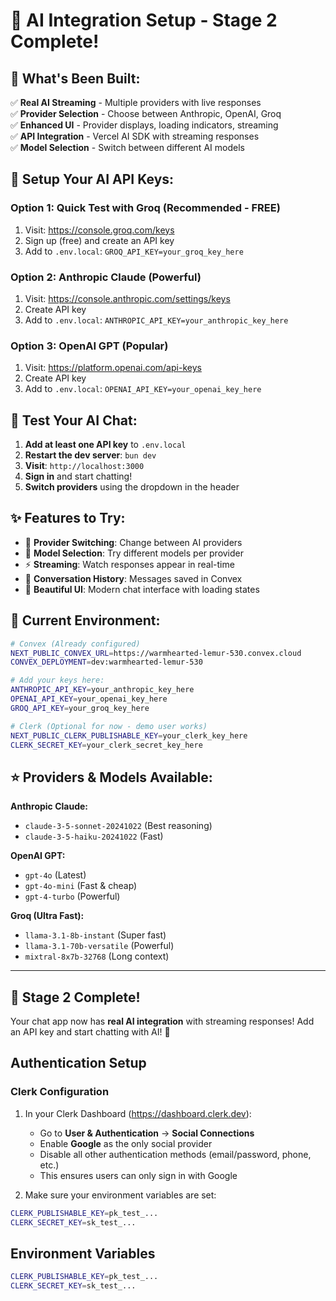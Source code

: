 # 🤖 AI Integration Setup - Stage 2 Complete!

## **🎉 What's Been Built:**

✅ **Real AI Streaming** - Multiple providers with live responses  
✅ **Provider Selection** - Choose between Anthropic, OpenAI, Groq  
✅ **Enhanced UI** - Provider displays, loading indicators, streaming  
✅ **API Integration** - Vercel AI SDK with streaming responses  
✅ **Model Selection** - Switch between different AI models

## **🔧 Setup Your AI API Keys:**

### **Option 1: Quick Test with Groq (Recommended - FREE)**

1. Visit: https://console.groq.com/keys
2. Sign up (free) and create an API key
3. Add to `.env.local`: `GROQ_API_KEY=your_groq_key_here`

### **Option 2: Anthropic Claude (Powerful)**

1. Visit: https://console.anthropic.com/settings/keys
2. Create API key
3. Add to `.env.local`: `ANTHROPIC_API_KEY=your_anthropic_key_here`

### **Option 3: OpenAI GPT (Popular)**

1. Visit: https://platform.openai.com/api-keys
2. Create API key
3. Add to `.env.local`: `OPENAI_API_KEY=your_openai_key_here`

## **🚀 Test Your AI Chat:**

1. **Add at least one API key** to `.env.local`
2. **Restart the dev server**: `bun dev`
3. **Visit**: `http://localhost:3000`
4. **Sign in** and start chatting!
5. **Switch providers** using the dropdown in the header

## **✨ Features to Try:**

- 🔄 **Provider Switching**: Change between AI providers
- 🎯 **Model Selection**: Try different models per provider
- ⚡ **Streaming**: Watch responses appear in real-time
- 💬 **Conversation History**: Messages saved in Convex
- 🎨 **Beautiful UI**: Modern chat interface with loading states

## **🔧 Current Environment:**

```bash
# Convex (Already configured)
NEXT_PUBLIC_CONVEX_URL=https://warmhearted-lemur-530.convex.cloud
CONVEX_DEPLOYMENT=dev:warmhearted-lemur-530

# Add your keys here:
ANTHROPIC_API_KEY=your_anthropic_key_here
OPENAI_API_KEY=your_openai_key_here
GROQ_API_KEY=your_groq_key_here

# Clerk (Optional for now - demo user works)
NEXT_PUBLIC_CLERK_PUBLISHABLE_KEY=your_clerk_key_here
CLERK_SECRET_KEY=your_clerk_secret_key_here
```

## **⭐ Providers & Models Available:**

**Anthropic Claude:**

- `claude-3-5-sonnet-20241022` (Best reasoning)
- `claude-3-5-haiku-20241022` (Fast)

**OpenAI GPT:**

- `gpt-4o` (Latest)
- `gpt-4o-mini` (Fast & cheap)
- `gpt-4-turbo` (Powerful)

**Groq (Ultra Fast):**

- `llama-3.1-8b-instant` (Super fast)
- `llama-3.1-70b-versatile` (Powerful)
- `mixtral-8x7b-32768` (Long context)

---

## **🎊 Stage 2 Complete!**

Your chat app now has **real AI integration** with streaming responses! Add an API key and start chatting with AI! 🚀

## Authentication Setup

### Clerk Configuration

1. In your Clerk Dashboard (https://dashboard.clerk.dev):

   - Go to **User & Authentication** → **Social Connections**
   - Enable **Google** as the only social provider
   - Disable all other authentication methods (email/password, phone, etc.)
   - This ensures users can only sign in with Google

2. Make sure your environment variables are set:

```bash
CLERK_PUBLISHABLE_KEY=pk_test_...
CLERK_SECRET_KEY=sk_test_...
```

## Environment Variables

```bash
CLERK_PUBLISHABLE_KEY=pk_test_...
CLERK_SECRET_KEY=sk_test_...
```
